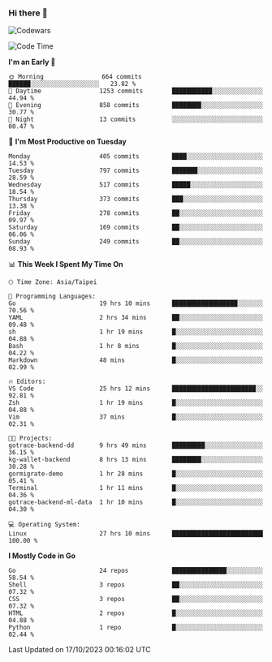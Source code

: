 ### Hi there 👋

![Codewars](https://www.codewars.com/users/omegaatt36/badges/small)

<!--START_SECTION:waka-->
![Code Time](http://img.shields.io/badge/Code%20Time-1%2C821%20hrs%205%20mins-blue)

**I'm an Early 🐤** 

```text
🌞 Morning                664 commits         ██████░░░░░░░░░░░░░░░░░░░   23.82 % 
🌆 Daytime                1253 commits        ███████████░░░░░░░░░░░░░░   44.94 % 
🌃 Evening                858 commits         ████████░░░░░░░░░░░░░░░░░   30.77 % 
🌙 Night                  13 commits          ░░░░░░░░░░░░░░░░░░░░░░░░░   00.47 % 
```
📅 **I'm Most Productive on Tuesday** 

```text
Monday                   405 commits         ████░░░░░░░░░░░░░░░░░░░░░   14.53 % 
Tuesday                  797 commits         ███████░░░░░░░░░░░░░░░░░░   28.59 % 
Wednesday                517 commits         █████░░░░░░░░░░░░░░░░░░░░   18.54 % 
Thursday                 373 commits         ███░░░░░░░░░░░░░░░░░░░░░░   13.38 % 
Friday                   278 commits         ██░░░░░░░░░░░░░░░░░░░░░░░   09.97 % 
Saturday                 169 commits         ██░░░░░░░░░░░░░░░░░░░░░░░   06.06 % 
Sunday                   249 commits         ██░░░░░░░░░░░░░░░░░░░░░░░   08.93 % 
```


📊 **This Week I Spent My Time On** 

```text
🕑︎ Time Zone: Asia/Taipei

💬 Programming Languages: 
Go                       19 hrs 10 mins      ██████████████████░░░░░░░   70.56 % 
YAML                     2 hrs 34 mins       ██░░░░░░░░░░░░░░░░░░░░░░░   09.48 % 
sh                       1 hr 19 mins        █░░░░░░░░░░░░░░░░░░░░░░░░   04.88 % 
Bash                     1 hr 8 mins         █░░░░░░░░░░░░░░░░░░░░░░░░   04.22 % 
Markdown                 48 mins             █░░░░░░░░░░░░░░░░░░░░░░░░   02.99 % 

🔥 Editors: 
VS Code                  25 hrs 12 mins      ███████████████████████░░   92.81 % 
Zsh                      1 hr 19 mins        █░░░░░░░░░░░░░░░░░░░░░░░░   04.88 % 
Vim                      37 mins             █░░░░░░░░░░░░░░░░░░░░░░░░   02.31 % 

🐱‍💻 Projects: 
gotrace-backend-dd       9 hrs 49 mins       █████████░░░░░░░░░░░░░░░░   36.15 % 
kg-wallet-backend        8 hrs 13 mins       ████████░░░░░░░░░░░░░░░░░   30.28 % 
gormigrate-demo          1 hr 28 mins        █░░░░░░░░░░░░░░░░░░░░░░░░   05.41 % 
Terminal                 1 hr 11 mins        █░░░░░░░░░░░░░░░░░░░░░░░░   04.36 % 
gotrace-backend-ml-data  1 hr 10 mins        █░░░░░░░░░░░░░░░░░░░░░░░░   04.30 % 

💻 Operating System: 
Linux                    27 hrs 10 mins      █████████████████████████   100.00 % 
```

**I Mostly Code in Go** 

```text
Go                       24 repos            ███████████████░░░░░░░░░░   58.54 % 
Shell                    3 repos             ██░░░░░░░░░░░░░░░░░░░░░░░   07.32 % 
CSS                      3 repos             ██░░░░░░░░░░░░░░░░░░░░░░░   07.32 % 
HTML                     2 repos             █░░░░░░░░░░░░░░░░░░░░░░░░   04.88 % 
Python                   1 repo              █░░░░░░░░░░░░░░░░░░░░░░░░   02.44 % 
```




 Last Updated on 17/10/2023 00:16:02 UTC
<!--END_SECTION:waka-->

<!--
**omegaatt36/omegaatt36** is a ✨ _special_ ✨ repository because its `README.md` (this file) appears on your GitHub profile.

Here are some ideas to get you started:

- 🔭 I’m currently working on ...
- 🌱 I’m currently learning ...
- 👯 I’m looking to collaborate on ...
- 🤔 I’m looking for help with ...
- 💬 Ask me about ...
- 📫 How to reach me: ...
- 😄 Pronouns: ...
- ⚡ Fun fact: ...
-->
